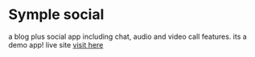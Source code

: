 # Symple social
a blog plus social app including chat, audio and video call features. its a demo app!
live site [visit here](https://symplesocial.web.app/)